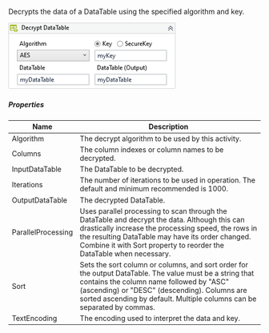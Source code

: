 Decrypts the data of a DataTable using the specified algorithm and key.

![](../img/activities/DecryptDataTable.png)

##### Properties

|Name              |Description                                                                                                                                                                                                                                                                     |
|------------------|--------------------------------------------------------------------------------------------------------------------------------------------------------------------------------------------------------------------------------------------------------------------------------|
|Algorithm         |The decrypt algorithm to be used by this activity.                                                                                                                                                                                                                              |
|Columns           |The column indexes or column names to be decrypted.                                                                                                                                                                                                                             |
|InputDataTable    |The DataTable to be decrypted.                                                                                                                                                                                                                                                  |
|Iterations        |The number of iterations to be used in operation. The default and minimum recommended is 1000.                                                                                                                                                                                  |
|OutputDataTable   |The decrypted DataTable.                                                                                                                                                                                                                                                        |
|ParallelProcessing|Uses parallel processing to scan through the DataTable and decrypt the data. Although this can drastically increase the processing speed, the rows in the resulting DataTable may have its order changed. Combine it with Sort property to reorder the DataTable when necessary.|
|Sort              |Sets the sort column or columns, and sort order for the output DataTable. The value must be a string that contains the column name followed by "ASC" (ascending) or "DESC" (descending). Columns are sorted ascending by default. Multiple columns can be separated by commas.  |
|TextEncoding      |The encoding used to interpret the data and key.                                                                                                                                                                                                                                |

